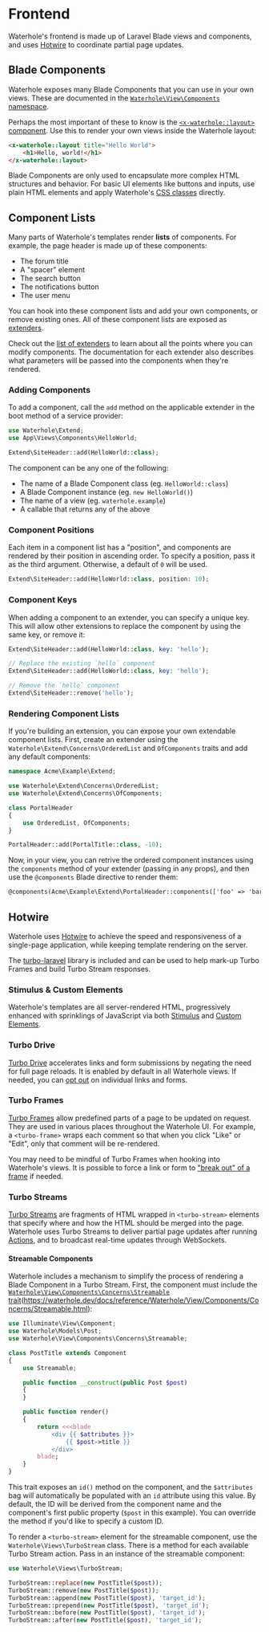 # Frontend
Waterhole's frontend is made up of Laravel Blade views and components, and uses [Hotwire](https://hotwired.dev) to coordinate partial page updates.

## Blade Components
Waterhole exposes many Blade Components that you can use in your own views. These are documented in the [`Waterhole\View\Components` namespace](https://waterhole.dev/docs/reference/Waterhole/View/Components.html).

Perhaps the most important of these to know is the [`<x-waterhole::layout>` component](https://waterhole.dev/docs/reference/Waterhole/View/Components/Layout.html). Use this to render your own views inside the Waterhole layout:

```html
<x-waterhole::layout title="Hello World">
    <h1>Hello, world!</h1>
</x-waterhole::layout>
```

Blade Components are only used to encapsulate more complex HTML structures and behavior. For basic UI elements like buttons and inputs, use plain HTML elements and apply Waterhole's [CSS classes](./design/overview.md) directly.

## Component Lists
Many parts of Waterhole's templates render **lists** of components. For example, the page header is made up of these components:

- The forum title
- A "spacer" element
- The search button
- The notifications button
- The user menu

You can hook into these component lists and add your own components, or remove existing ones. All of these component lists are exposed as [extenders](./extending.md#extenders). 

Check out the [list of extenders](https://waterhole.dev/docs/reference/Waterhole/Extend.html) to learn about all the points where you can modify components. The documentation for each extender also describes what parameters will be passed into the components when they're rendered.

### Adding Components
To add a component, call the `add` method on the applicable extender in the boot method of a service provider:

```php
use Waterhole\Extend;
use App\Views\Components\HelloWorld;

Extend\SiteHeader::add(HelloWorld::class);
```

The component can be any one of the following:

- The name of a Blade Component class (eg. `HelloWorld::class`)
- A Blade Component instance (eg. `new HelloWorld()`)
- The name of a view (eg. `waterhole.example`)
- A callable that returns any of the above

### Component Positions
Each item in a component list has a "position", and components are rendered by their position in ascending order. To specify a position, pass it as the third argument. Otherwise, a default of `0` will be used.

```php
Extend\SiteHeader::add(HelloWorld::class, position: 10);
```

### Component Keys
When adding a component to an extender, you can specify a unique key. This will allow other extensions to replace the component by using the same key, or remove it:

```php
Extend\SiteHeader::add(HelloWorld::class, key: 'hello');

// Replace the existing `hello` component
Extend\SiteHeader::add(HelloWorld::class, key: 'hello');

// Remove the `hello` component
Extend\SiteHeader::remove('hello');
```

### Rendering Component Lists
If you're building an extension, you can expose your own extendable component lists. First, create an extender using the `Waterhole\Extend\Concerns\OrderedList` and `OfComponents` traits and add any default components:

```php
namespace Acme\Example\Extend;

use Waterhole\Extend\Concerns\OrderedList;
use Waterhole\Extend\Concerns\OfComponents;

class PortalHeader
{
    use OrderedList, OfComponents;
}

PortalHeader::add(PortalTitle::class, -10);
```

Now, in your view, you can retrive the ordered component instances using the `components` method of your extender (passing in any props), and then use the `@components` Blade directive to render them:

```html
@components(Acme\Example\Extend\PortalHeader::components(['foo' => 'bar']))
```

## Hotwire
Waterhole uses [Hotwire](https://hotwired.dev) to achieve the speed and responsiveness of a single-page application, while keeping template rendering on the server.

The [turbo-laravel](https://github.com/tonysm/turbo-laravel) library is included and can be used to help mark-up Turbo Frames and build Turbo Stream responses.

### Stimulus & Custom Elements
Waterhole's templates are all server-rendered HTML, progressively enhanced with sprinklings of JavaScript via both [Stimulus](https://stimulus.hotwired.dev) and [Custom Elements](https://developer.mozilla.org/en-US/docs/Web/Web_Components/Using_custom_elements).

### Turbo Drive
[Turbo Drive](https://turbo.hotwired.dev/handbook/drive) accelerates links and form submissions by negating the need for full page reloads. It is enabled by default in all Waterhole views. If needed, you can [opt out](https://turbo.hotwired.dev/handbook/drive#disabling-turbo-drive-on-specific-links-or-forms) on individual links and forms.

### Turbo Frames
[Turbo Frames](https://turbo.hotwired.dev/handbook/frames) allow predefined parts of a page to be updated on request. They are used in various places throughout the Waterhole UI. For example, a `<turbo-frame>` wraps each comment so that when you click "Like" or "Edit", only that comment will be re-rendered.

You may need to be mindful of Turbo Frames when hooking into Waterhole's views. It is possible to force a link or form to ["break out" of a frame](https://turbo.hotwired.dev/handbook/frames#targeting-navigation-into-or-out-of-a-frame) if needed.

### Turbo Streams
[Turbo Streams](https://turbo.hotwired.dev/handbook/streams) are fragments of HTML wrapped in `<turbo-stream>` elements that specify where and how the HTML should be merged into the page. Waterhole uses Turbo Streams to deliver partial page updates after running [Actions](./actions.md), and to broadcast real-time updates through WebSockets.

#### Streamable Components
Waterhole includes a mechanism to simplify the process of rendering a Blade Component in a Turbo Stream. First, the component must include the [`Waterhole\View\Components\Concerns\Streamable` trait]()(https://waterhole.dev/docs/reference/Waterhole/View/Components/Concerns/Streamable.html):

```php
use Illuminate\View\Component;
use Waterhole\Models\Post;
use Waterhole\View\Components\Concerns\Streamable;

class PostTitle extends Component
{
    use Streamable;

    public function __construct(public Post $post)
    {
    }

    public function render()
    {
        return <<<blade
            <div {{ $attributes }}>
                {{ $post->title }}
            </div>
        blade;
    }
}
```

This trait exposes an `id()` method on the component, and the `$attributes` bag will automatically be populated with an `id` attribute using this value. By default, the ID will be derived from the component name and the component's first public property (`$post` in this example). You can override the method if you'd like to specify a custom ID.

To render a `<turbo-stream>` element for the streamable component, use the `Waterhole\Views\TurboStream` class. There is a method for each available Turbo Stream action. Pass in an instance of the streamable component:

```php
use Waterhole\Views\TurboStream;

TurboStream::replace(new PostTitle($post));
TurboStream::remove(new PostTitle($post));
TurboStream::append(new PostTitle($post), 'target_id');
TurboStream::prepend(new PostTitle($post), 'target_id');
TurboStream::before(new PostTitle($post), 'target_id');
TurboStream::after(new PostTitle($post), 'target_id');
```
